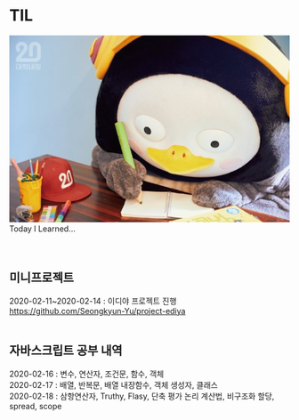# TIL
![pangStudy](./image/pangStudy.jpg)
Today I Learned...
<br><br><br>

## 미니프로젝트
2020-02-11~2020-02-14 : 이디야 프로젝트 진행 <br>
https://github.com/Seongkyun-Yu/project-ediya <br>
<br>

## 자바스크립트 공부 내역 
2020-02-16 : 변수, 연산자, 조건문, 함수, 객체 <br>
2020-02-17 : 배열, 반복문, 배열 내장함수, 객체 생성자, 클래스 <br>
2020-02-18 : 삼항연산자, Truthy, Flasy, 단축 평가 논리 계산법, 비구조화 할당, spread, scope <br>
<br>